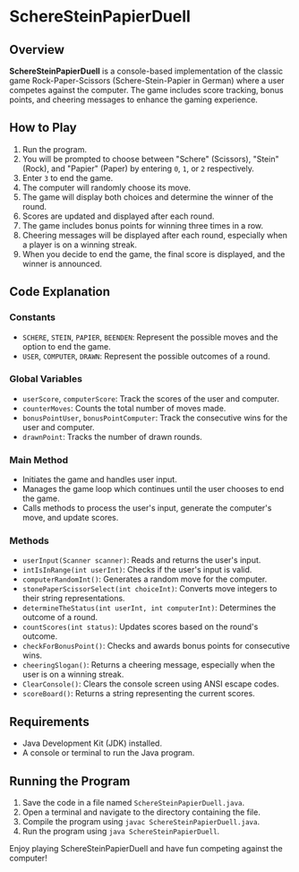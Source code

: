 # SchereSteinPapierDuell

## Overview
**SchereSteinPapierDuell** is a console-based implementation of the classic game Rock-Paper-Scissors (Schere-Stein-Papier in German) where a user competes against the computer. The game includes score tracking, bonus points, and cheering messages to enhance the gaming experience.

## How to Play
1. Run the program.
2. You will be prompted to choose between "Schere" (Scissors), "Stein" (Rock), and "Papier" (Paper) by entering `0`, `1`, or `2` respectively.
3. Enter `3` to end the game.
4. The computer will randomly choose its move.
5. The game will display both choices and determine the winner of the round.
6. Scores are updated and displayed after each round.
7. The game includes bonus points for winning three times in a row.
8. Cheering messages will be displayed after each round, especially when a player is on a winning streak.
9. When you decide to end the game, the final score is displayed, and the winner is announced.

## Code Explanation

### Constants
- `SCHERE`, `STEIN`, `PAPIER`, `BEENDEN`: Represent the possible moves and the option to end the game.
- `USER`, `COMPUTER`, `DRAWN`: Represent the possible outcomes of a round.

### Global Variables
- `userScore`, `computerScore`: Track the scores of the user and computer.
- `counterMoves`: Counts the total number of moves made.
- `bonusPointUser`, `bonusPointComputer`: Track the consecutive wins for the user and computer.
- `drawnPoint`: Tracks the number of drawn rounds.

### Main Method
- Initiates the game and handles user input.
- Manages the game loop which continues until the user chooses to end the game.
- Calls methods to process the user's input, generate the computer's move, and update scores.

### Methods
- `userInput(Scanner scanner)`: Reads and returns the user's input.
- `intIsInRange(int userInt)`: Checks if the user's input is valid.
- `computerRandomInt()`: Generates a random move for the computer.
- `stonePaperScissorSelect(int choiceInt)`: Converts move integers to their string representations.
- `determineTheStatus(int userInt, int computerInt)`: Determines the outcome of a round.
- `countScores(int status)`: Updates scores based on the round's outcome.
- `checkForBonusPoint()`: Checks and awards bonus points for consecutive wins.
- `cheeringSlogan()`: Returns a cheering message, especially when the user is on a winning streak.
- `ClearConsole()`: Clears the console screen using ANSI escape codes.
- `scoreBoard()`: Returns a string representing the current scores.

## Requirements
- Java Development Kit (JDK) installed.
- A console or terminal to run the Java program.

## Running the Program
1. Save the code in a file named `SchereSteinPapierDuell.java`.
2. Open a terminal and navigate to the directory containing the file.
3. Compile the program using `javac SchereSteinPapierDuell.java`.
4. Run the program using `java SchereSteinPapierDuell`.

Enjoy playing SchereSteinPapierDuell and have fun competing against the computer!
